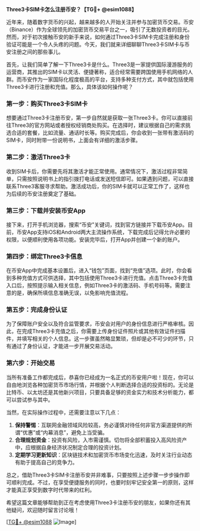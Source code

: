 **Three3卡SIM卡怎么注册币安？【TG💪+ @esim1088】**

近年来，随着数字货币的兴起，越来越多的人开始关注并参与加密货币交易。币安（Binance）作为全球领先的加密货币交易平台之一，吸引了无数投资者的目光。然而，对于初次接触币安的新手来说，如何通过Three3卡SIM卡完成注册和身份验证可能是一个令人头疼的问题。今天，我们就来详细聊聊Three3卡SIM卡与币安注册之间的那些事儿。

首先，让我们简单了解一下Three3卡是什么。Three3是一家提供国际漫游服务的运营商，其推出的SIM卡以灵活、便捷著称，适合经常需要跨国使用手机网络的人群。而币安作为一家国际化程度极高的平台，支持多种支付方式，其中就包括使用Three3卡进行注册和充值。那么，具体该如何操作呢？

### 第一步：购买Three3卡SIM卡

想要通过Three3卡注册币安，第一步自然就是获取一张Three3卡。你可以直接前往Three3的官方网站或者授权经销商处购买。在选择时，建议根据自己的需求挑选合适的套餐，比如流量、通话时长等。购买完成后，你会收到一张带有激活码的SIM卡，同时附带一份说明书，上面会有详细的激活步骤。

### 第二步：激活Three3卡

收到SIM卡后，你需要先将其激活才能正常使用。通常情况下，激活过程非常简单，只需按照说明书上的指引拨打电话或发送短信即可。如果遇到问题，可以直接联系Three3客服寻求帮助。激活成功后，你的SIM卡就可以正常工作了，这样也为后续的币安注册奠定了基础。

### 第三步：下载并安装币安App

接下来，打开手机浏览器，搜索“币安”关键词，找到官方链接并下载币安App。目前，币安App支持iOS和Android两大主流操作系统，下载完成后记得允许必要的权限，以便顺利使用各项功能。安装完毕后，打开App并创建一个新的账户。

### 第四步：绑定Three3卡信息

在币安App中完成基本设置后，进入“钱包”页面，找到“充值”选项。此时，你会看到多种充值方式可供选择，其中包括使用Three3卡进行充值。点击Three3卡充值入口后，按照提示输入相关信息，例如Three3卡的激活码、手机号码等。需要注意的是，确保所填信息准确无误，以免影响充值流程。

### 第五步：完成身份认证

为了保障账户安全以及符合监管要求，币安会对用户的身份信息进行严格审核。因此，在完成Three3卡充值之后，你需要上传身份证件照片或其他有效证件扫描件，并填写相关的个人信息。这一步骤虽然略显繁琐，但却是必不可少的环节，只有通过了身份认证，才能进一步开展交易活动。

### 第六步：开始交易

当所有准备工作都完成后，恭喜你已经成为一名正式的币安用户啦！现在，你可以自由地浏览各种加密货币市场行情，并根据个人判断选择合适的投资标的。无论是比特币、以太坊还是其他新兴项目，只要具备足够的资金实力和技术分析能力，都可以尝试参与其中。

当然，在实际操作过程中，还需要注意以下几点：

1. **保持警惕**：互联网金融领域风险较高，务必谨慎对待任何非官方渠道提供的所谓“优惠”或“内幕消息”，避免上当受骗。
2. **合理规划资金**：投资有风险，入市需谨慎。切勿将全部积蓄投入高风险资产中，应根据自身经济状况制定合理的投资计划。
3. **定期学习更新知识**：区块链技术和加密货币市场变化迅速，及时关注行业动态有助于提高自己的竞争力。

总之，借助Three3卡SIM卡注册币安并非难事，只要按照上述步骤一步步操作即可顺利完成。不过，在享受便捷服务的同时，也要时刻牢记安全第一的原则，这样才能真正享受到数字时代带来的红利。

希望这篇文章能够帮助到正在考虑使用Three3卡注册币安的朋友，如果你还有其他疑问，欢迎随时留言讨论哦！

[[TG💪+ @esim1088](https://t.me/s/esim1088) ![Image](https://i.postimg.cc/4NQfJmqS/Snipaste-2025-05-13-00-14-12.png)]